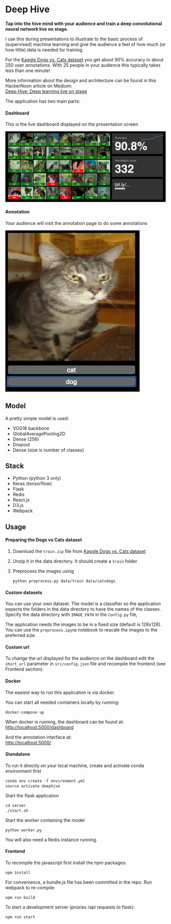 # Deep Hive
**Tap into the hive mind with your audience and train a deep convolutional neural network live on stage.**

I use this during presentations to illustrate to the basic process of (supervised) machine learning and give the audience a feel of how much (or how little) data is needed for training.

For the [Kaggle Dogs vs. Cats dataset](https://www.kaggle.com/c/dogs-vs-cats) you get about 90% accuracy in about 250 user annotations. With 25 people in your audience this typically takes less than one minute!   

More information about the design and architecture can be found in this HackerNoon article on Medium:\
[Deep Hive: Deep learning live on stage](https://hackernoon.com/deep-hive-deep-learning-live-on-stage-7d1525a55bb1)

The application has two main parts:

#### Dashboard
This is the live dashboard displayed on the presentation screen

![Dashboard screenshot](/docs/dashboard.jpg)

#### Annotation
Your audience will visit the annotation page to do some annotations

![Annotation screenshot](/docs/annotate.jpg)

## Model
A pretty simple model is used:
- VGG16 backbone
- GlobalAveragePooling2D
- Dense (256)
- Dropout
- Dense (size is number of classes)
           
## Stack
 * Python (python 3 only)
 * Keras (tensorflow)
 * Flask
 * Redis
 * React.js
 * D3.js
 * Webpack

## Usage
#### Preparing the Dogs vs Cats dataset
1. Download the `train.zip` file from [Kaggle Dogs vs. Cats dataset](https://www.kaggle.com/c/dogs-vs-cats)
2. Unzip it in the data directory. It should create a `train` folder
3. Preprocess the images using

   ```
   python preprocess.py data/train data/catsdogs
   ```

#### Custom datasets
You can use your own dataset. The model is a classifier so the application expects the folders in the data directory to have the names of the classes. Specify the data directory with `IMAGE_PATH` in the `Config.py` file,

The application needs the images to be in a fixed size (default is 128x128). You can use the `preprocess.ipynb` notebook to rescale the images to the preferred size.

#### Custom url
To change the url displayed for the audience on the dashboard edit the `short_url` parameter in `src/config.json` file and recompile the frontend (see Frontend section).

#### Docker
The easiest way to run this application is via docker.

You can start all needed containers locally by running:
    
    docker-compose up
    
When docker is running, the dashboard can be found at:\
[http://localhost:5000/dashboard](http://localhost:5000/dashboard)

And the annotation interface at:\
[http://localhost:5000/](http://localhost:5000/)

#### Standalone
To run it directly on your local machine, create and activate conda environment first

    conda env create -f environment.yml
    source activate deephive
    
Start the flask application

    cd server
    ./start.sh

Start the worker containing the model
    
    python worker.py
    
You will also need a Redis instance running.
    
#### Frontend
To recompile the javascript first install the npm packages:

    npm install
    
For convenience, a bundle.js file has been committed in the repo. Run webpack to re-compile:

    npm run build

To start a development server (proxies /api requests to flask):

    npm run start
